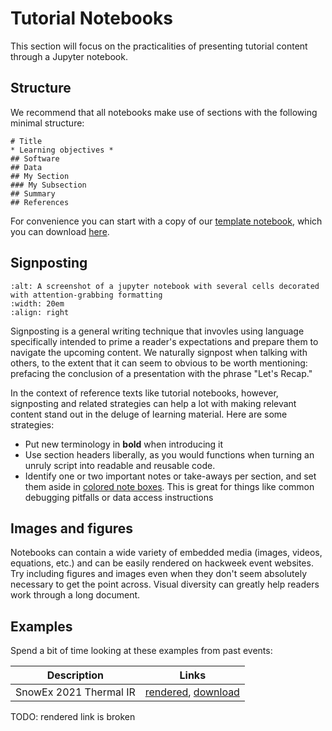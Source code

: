 # Tutorial Notebooks

This section will focus on the practicalities of presenting tutorial content through a Jupyter notebook.

## Structure 

We recommend that all notebooks make use of sections with the following minimal structure:
```
# Title
* Learning objectives *
## Software
## Data
## My Section
### My Subsection
## Summary
## References
```

For convenience you can start with a copy of our [template notebook](https://uwhackweek.github.io/jupyterbook-template/tutorials/example/tutorial-notebook.html), which you can download [here](https://github.com/uwhackweek/jupyterbook-template/raw/main/book/tutorials/example/tutorial-notebook.ipynb).

## Signposting

```{image} ../images/tutorials-boxes.png
:alt: A screenshot of a jupyter notebook with several cells decorated with attention-grabbing formatting
:width: 20em
:align: right
```

Signposting is a general writing technique that invovles using language specifically intended to prime a reader's expectations and prepare them to navigate the upcoming content. We naturally signpost when talking with others, to the extent that it can seem to obvious to be worth mentioning: prefacing the conclusion of a presentation with the phrase "Let's Recap."

In the context of reference texts like tutorial notebooks, however, signposting and related strategies can help a lot with making relevant content stand out in the deluge of learning material. Here are some strategies:

- Put new terminology in **bold** when introducing it
- Use section headers liberally, as you would functions when turning an unruly script into readable and reusable code.
- Identify one or two important notes or take-aways per section, and set them aside in [colored note boxes](https://gist.github.com/DanielKotik/4b81480c479a57e0dd13ac4d153e4451). This is great for things like common debugging pitfalls or data access instructions

## Images and figures

Notebooks can contain a wide variety of embedded media (images, videos, equations, etc.) and can be easily rendered on hackweek event websites. Try including figures and images even when they don't seem absolutely necessary to get the point across. Visual diversity can greatly help readers work through a long document.


## Examples

Spend a bit of time looking at these examples from past events:

| Description | Links |
| - | - |
| SnowEx 2021 Thermal IR | [rendered](https://snowex-hackweek.github.io/website/tutorials/thermal-ir/thermal-ir-tutorial.html), [download](https://github.com/snowex-hackweek/website/raw/main/book/tutorials/thermal-ir/thermal-ir-tutorial.ipynb) |

TODO: rendered link is broken